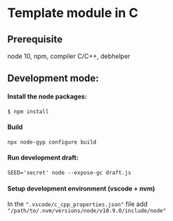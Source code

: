 # Template module in C
## Prerequisite

node 10, npm, compiler C/C++, debhelper

## Development mode:
#### Install the node packages:
    $ npm install

#### Build 
    npx node-gyp configure build

#### Run development draft: 
    SEED='secret' node --expose-gc draft.js

#### Setup development environment (vscode + nvm)

In the `".vscode/c_cpp_properties.json"` file add `"/path/to/.nvm/versions/node/v10.9.0/include/node"`
